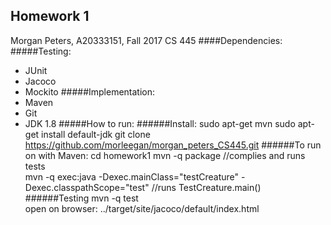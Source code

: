 ## Homework 1
Morgan Peters, A20333151, Fall 2017 CS 445 <return>
####Dependencies: <return>
#####Testing: <return>
- JUnit 
- Jacoco
- Mockito <return>
#####Implementation:  <return> 
- Maven 
- Git
- JDK 1.8 <return>
#####How to run: <return>
######Install: <return>
    sudo apt-get mvn 
    sudo apt-get install default-jdk 
    git clone https://github.com/morleegan/morgan_peters_CS445.git <return>
######To run on with Maven: <return>
    cd homework1 
    mvn -q package //complies and runs tests  
    mvn -q exec:java -Dexec.mainClass="testCreature" -Dexec.classpathScope="test" //runs TestCreature.main() 
######Testing <return>
    mvn -q test  
    open on browser: ../target/site/jacoco/default/index.html 